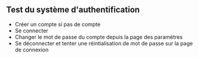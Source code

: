 ## Test du système d'authentification
- Créer un compte si pas de compte
- Se connecter
- Changer le mot de passe du compte depuis la page des paramètres
- Se déconnecter et tenter une réintialisation de mot de passe sur la page de connexion
